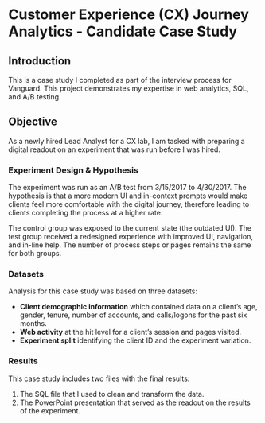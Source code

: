 # Customer Experience (CX) Journey Analytics - Candidate Case Study

## Introduction
This is a case study I completed as part of the interview process for Vanguard. This project demonstrates my expertise in web analytics, SQL, and A/B testing.

## Objective
As a newly hired Lead Analyst for a CX lab, I am tasked with preparing a digital readout on an experiment that was run before I was hired.

### Experiment Design & Hypothesis
The experiment was run as an A/B test from 3/15/2017 to 4/30/2017. The hypothesis is that a more modern UI and in-context prompts would make clients feel more comfortable with the digital journey, therefore leading to clients completing the process at a higher rate. 

The control group was exposed to the current state (the outdated UI). The test group received a redesigned experience with improved UI, navigation, and in-line help. The number of process steps or pages remains the same for both groups. 

### Datasets
Analysis for this case study was based on three datasets:
- **Client demographic information** which contained data on a client’s age, gender, tenure, number of accounts, and calls/logons for the past six months. 
- **Web activity** at the hit level for a client’s session and pages visited.
- **Experiment split** identifying the client ID and the experiment variation.

### Results
This case study includes two files with the final results:  
1. The SQL file that I used to clean and transform the data.
2. The PowerPoint presentation that served as the readout on the results of the experiment. 
